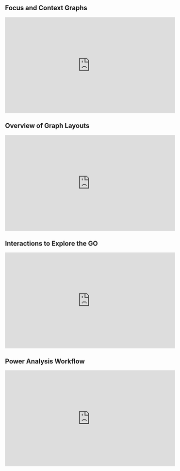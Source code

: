 
## Focus and Context Graphs

<iframe width="560" height="315" src="https://www.youtube-nocookie.com/embed/zhPY9Pu_Q8M?showinfo=0" frameborder="0" allow="autoplay; encrypted-media" allowfullscreen></iframe>

## Overview of Graph Layouts

<iframe width="560" height="315" src="https://www.youtube-nocookie.com/embed/PdcHJXCrHkY?rel=0&amp;showinfo=0" frameborder="0" allow="autoplay; encrypted-media" allowfullscreen></iframe>


## Interactions to Explore the GO

<iframe width="560" height="315" src="https://www.youtube-nocookie.com/embed/UjrwXgUBdd8?rel=0&amp;showinfo=0" frameborder="0" allow="autoplay; encrypted-media" allowfullscreen></iframe>

## Power Analysis Workflow

<iframe width="560" height="315" src="https://www.youtube-nocookie.com/embed/4fRWRodu5XM?rel=0&amp;showinfo=0" frameborder="0" allow="autoplay; encrypted-media" allowfullscreen></iframe>


